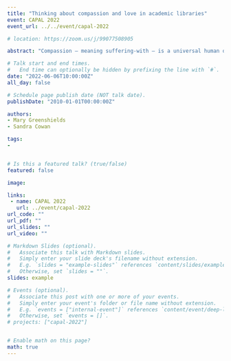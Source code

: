 ```yaml
---
title: "Thinking about compassion and love in academic libraries"
event: CAPAL 2022
event_url: ../../event/capal-2022

# location: https://zoom.us/j/99077508905

abstract: "Compassion – meaning suffering-with – is a universal human quality that has been discussed widely in world religions and philosophies through history. There is considerable evidence that the cultivation of compassion and altruism is beneficial – it strengthens pro-social feelings and qualities, improves relationships, and increases emotional well-being (or happiness), both in the person who practices it and in the people around that person. Whether we think of self-compassion or compassion towards our communities, these qualities can be cultivated to encourage caring, love, and well-being. In this way, compassion can be thought of as a component of wellness. Love, one of the emotions that informs compassion, is understood as containing power by some feminist scholars, particularly those in the Feminist Love Studies Network.This power may be exploited, particularly by employers in increasingly neoliberal work contexts. How does one balance a desire to serve as a librarian, to create dynamic connections with students and faculty, without spilling over into exploitive self-sacrifice even as the employer expects more of everything with less? How does one work with the productive and reproductive power of love to create vibrant, kind, and interesting workplaces? The work of librarians and professionals in other feminized, care-focused professions, includes the use of love and compassion. Care work, love, and compassion are intertwined. Compassion could also be viewed as essential to academic librarians in their work with patrons: teaching; creating balanced, accessible collections for the public good; and in their interactions with each other and other work colleagues. The potential for unhelpful compassion, in the form of niceness, or the enabling of addictive or harmful behaviour, exists in the term idiot compassion, coined by the Buddhist teacher Chogyam Trungpa. Both compassion and love may be abused, especially in the white capitalist patriarchy within which we labour as librarians. Naturally, such misuse of fundamental human emotion is detrimental to wellness on an individual level as well as to the greater group within institutions. In this presentation, we will offer suggestions from the literature for ways of addressing idiot compassion in libraries."

# Talk start and end times.
#   End time can optionally be hidden by prefixing the line with `#`.
date: "2022-06-06T10:00:00Z"
all_day: false

# Schedule page publish date (NOT talk date).
publishDate: "2010-01-01T00:00:00Z"

authors:
- Mary Greenshields 
- Sandra Cowan

tags: 
- 


# Is this a featured talk? (true/false)
featured: false

image:

links:
 - name: CAPAL 2022
   url: ../event/capal-2022
url_code: ""
url_pdf: ""
url_slides: ""
url_video: ""

# Markdown Slides (optional).
#   Associate this talk with Markdown slides.
#   Simply enter your slide deck's filename without extension.
#   E.g. `slides = "example-slides"` references `content/slides/example-slides.md`.
#   Otherwise, set `slides = ""`.
slides: example

# Events (optional).
#   Associate this post with one or more of your events.
#   Simply enter your event's folder or file name without extension.
#   E.g. `events = ["internal-event"]` references `content/event/deep-learning/index.md`.
#   Otherwise, set `events = []`.
# projects: ["capal-2022"]


# Enable math on this page?
math: true
---
```


